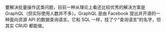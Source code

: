 要解决批量操作这类问题，目前一种从理论上看还比较优秀的解决方案是GraphQL（但实际使用人数并不多）。GraphQL 是由 Facebook 提出并开源的一种面向资源 API 的数据查询语言。它和 SQL 一样，挂了个“查询语言”的名字，但其实 CRUD 都能做。